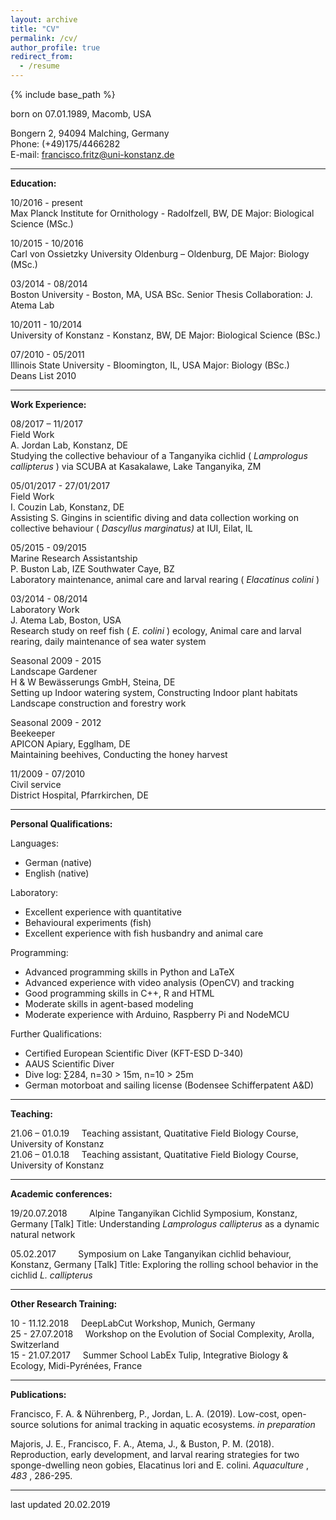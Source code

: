 ```yaml
---
layout: archive
title: "CV"
permalink: /cv/
author_profile: true
redirect_from:
  - /resume
---
```


{% include base_path %}

born on 07.01.1989, Macomb, USA

Bongern 2, 94094 Malching, Germany  
Phone: (+49)175/4466282  
E-mail: francisco.fritz@uni-konstanz.de


---
**Education:**

10/2016 - present  
Max Planck Institute for Ornithology - Radolfzell, BW, DE
Major: Biological Science (MSc.)  

10/2015 - 10/2016  
Carl von Ossietzky University Oldenburg – Oldenburg, DE
Major: Biology (MSc.)  

03/2014 - 08/2014  
Boston University - Boston, MA, USA
BSc. Senior Thesis Collaboration: J. Atema Lab  

10/2011 - 10/2014  
University of Konstanz - Konstanz, BW, DE
Major: Biological Science (BSc.)  

07/2010 - 05/2011  
Illinois State University - Bloomington, IL, USA
Major: Biology (BSc.)  
Deans List 2010

---
**Work Experience:**

08/2017 – 11/2017  
Field Work  
A. Jordan Lab, Konstanz, DE  
Studying the collective behaviour of a Tanganyika cichlid ( _Lamprologus
callipterus_ ) via SCUBA at Kasakalawe, Lake Tanganyika, ZM

05/01/2017 - 27/01/2017  
Field Work  
I. Couzin Lab, Konstanz, DE  
Assisting S. Gingins in scientific diving and data collection working
on collective behaviour ( _Dascyllus marginatus)_ at IUI, Eilat, IL

05/2015 - 09/2015  
Marine Research Assistantship    
P. Buston Lab, IZE Southwater Caye, BZ  
Laboratory maintenance, animal care and larval rearing ( _Elacatinus colini_ )

03/2014 - 08/2014  
Laboratory Work  
J. Atema Lab, Boston, USA  
Research study on reef fish ( _E. colini_ ) ecology, Animal care and larval
rearing, daily maintenance of sea water system

Seasonal 2009 - 2015  
Landscape Gardener  
H & W Bewässerungs GmbH, Steina, DE  
Setting up Indoor watering system, Constructing Indoor plant habitats
Landscape construction and forestry work

Seasonal 2009 - 2012  
Beekeeper  
APICON Apiary, Egglham, DE  
Maintaining beehives, Conducting the honey harvest

11/2009 - 07/2010  
Civil service  
District Hospital, Pfarrkirchen, DE

---
**Personal Qualifications:**

Languages:
  - German (native)
  - English (native)

Laboratory:
  - Excellent experience with quantitative
  - Behavioural experiments (fish)
  - Excellent experience with fish husbandry and animal care

Programming:
  - Advanced programming skills in Python and LaTeX
  - Advanced experience with video analysis (OpenCV) and tracking
  - Good programming skills in C++, R and HTML
  - Moderate skills in agent-based modeling
  - Moderate experience with Arduino, Raspberry Pi and NodeMCU

Further Qualifications:
  - Certified European Scientific Diver (KFT-ESD D-340)
  - AAUS Scientific Diver
  - Dive log: ∑284, n=30 > 15m, n=10 > 25m
  - German motorboat and sailing license (Bodensee Schifferpatent A&D)

---
**Teaching:**

21.06 – 01.0.19  &nbsp; &nbsp; Teaching assistant, Quatitative Field Biology Course, University of Konstanz </br>
21.06 – 01.0.18  &nbsp; &nbsp; Teaching assistant, Quatitative Field Biology Course, University of Konstanz

---
**Academic conferences:**

19/20.07.2018  &nbsp; &nbsp; &nbsp; &nbsp; Alpine Tanganyikan Cichlid Symposium, Konstanz, Germany
[Talk] Title: Understanding _Lamprologus callipterus_ as a dynamic natural network

05.02.2017  &nbsp; &nbsp; &nbsp; &nbsp; Symposium on Lake Tanganyikan cichlid behaviour, Konstanz, Germany
[Talk] Title: Exploring the rolling school behavior in the cichlid _L. callipterus_

---
**Other Research Training:**

10 - 11.12.2018   &nbsp; &nbsp; DeepLabCut Workshop, Munich, Germany  
25 - 27.07.2018   &nbsp; &nbsp; Workshop on the Evolution of Social Complexity, Arolla, Switzerland  
15 - 21.07.2017   &nbsp; &nbsp; Summer School LabEx Tulip, Integrative Biology & Ecology, Midi-Pyrénées, France

---
**Publications:**

Francisco, F. A. & Nührenberg, P., Jordan, L. A. (2019). Low-cost, open-source solutions for animal
tracking in aquatic ecosystems. _in preparation_

Majoris, J. E., Francisco, F. A., Atema, J., & Buston, P. M. (2018). Reproduction, early development, and
larval rearing strategies for two sponge-dwelling neon gobies, Elacatinus lori and E. colini. _Aquaculture_ ,
_483_ , 286-295.

---

last updated 20.02.2019
